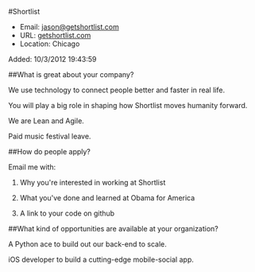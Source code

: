 
#Shortlist

* Email: [jason@getshortlist.com](mailto:jason@getshortlist.com)
* URL: [getshortlist.com](getshortlist.com)
* Location: Chicago

Added: 10/3/2012 19:43:59

##What is great about your company?

We use technology to connect people better and faster in real life.



You will play a big role in shaping how Shortlist moves humanity forward.



We are Lean and Agile. 



Paid music festival leave.

##How do people apply?

Email me with:



1. Why you're interested in working at Shortlist

2. What you've done and learned at Obama for America

3. A link to your code on github





##What kind of opportunities are available at your organization?

A Python ace to build out our back-end to scale.



iOS developer to build a cutting-edge mobile-social app.

    